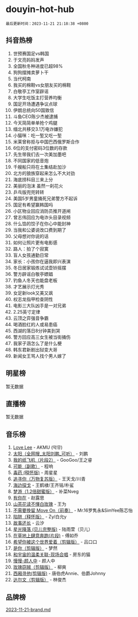 # douyin-hot-hub

`最后更新时间：2023-11-21 21:18:38 +0800`

## 抖音热榜

1. 世预赛国足vs韩国
1. 于文亮妈妈发声
1. 全国秋冬种进度已超98%
1. 狗狗摆摊卖萝卜干
1. 当代柯南
1. 我买的棉鞋vs女朋友买的棉鞋
1. 白敬亭工作室辟谣
1. 大学生吃饭主打营养均衡
1. 国足开场遭遇争议点球
1. 伊朗总统向50国致信
1. 斗鱼CEO陈少杰被逮捕
1. 今天简简单单抢个鸡腿
1. 缅北共移交3.1万电诈嫌犯
1. 小猫咪：吃一堑又吃一堑
1. 米莱曾称拒与中国巴西俄罗斯合作
1. 6位的支付密码3位数的存款
1. 先生带我们去一次美加墨吧
1. 不同国家的低音炮
1. 千艘船只将在土集结赴加沙
1. 北方的狼族穿起来怎么不大对劲
1. 海底捞科目三来上分
1. 美丽的泡沫 虽然一刹花火
1. 乒乓版兜兜转转
1. 美国5岁男童捅死兄弟警方不起诉
1. 国足有希望赢韩国吗
1. 小区物业回应消防员推开道闸
1. 曾志伟回应为电诈头目录视频
1. 什么馅的饺子在你心中能封神
1. 当我和公婆说改口费到期了
1. 父母想对你说的话
1. 如何让照片更有电影感
1. 路人：拍了个寂寞
1. 盲人女孩通勤日常
1. 家长：小孩你在逼我即兴表演
1. 冬日居家锻炼试试壶铃摇摆
1. 警方辟谣白敬亭嫖娼
1. 钓鱼人冬天也能盘老板
1. 才艺展示灯光秀
1. 女足新look又美又飒
1. 权志龙指甲检查阴性
1. 电影三大队凶手是一对兄弟
1. 2.25英寸定律
1. 云顶之弈强音争霸
1. 喝酒脸红的人或易患癌
1. 西湖的落日8分钟美到哭
1. 警方回应高三女生被当街捅伤
1. 我家子涵怎么了是什么梗
1. 韩东君新剧出狱变大哥
1. 新闻女王骂人找个男人嫁了

## 明星榜

暂无数据

## 直播榜

暂无数据

## 音乐榜

1. [Love Lee](https://sf6-cdn-tos.douyinstatic.com/obj/tos-cn-ve-2774/o05GbkJGbCBTdDnMtB0fwOYgkeZp23vrWQDQBS) - AKMU (악뮤)
1. [太阳（全网搜_太阳刘鹏_可听）](https://sf6-cdn-tos.douyinstatic.com/obj/tos-cn-ve-2774/ogWbyIQnlBFImVbeDocRdCIYtBHlbJXgfZMvgz) - 刘鹏
1. [我的纸飞机（片段2）](https://sf3-cdn-tos.douyinstatic.com/obj/tos-cn-ve-2774/oM2ZrKcg2CD5AeRB2gkeXOFB1IxAGJdZPazYHf) - GooGoo/王之睿
1. [可能（副歌）](https://sf6-cdn-tos.douyinstatic.com/obj/tos-cn-ve-2774/cde1731888894259b333569393c2fb51) - 程响
1. [毒药 (释怀版)](https://sf3-cdn-tos.douyinstatic.com/obj/tos-cn-ve-2774/oYILMEAzspdZBIzy4frJNB8ZHPHWAhiwowd4Ad) - 周星星
1. [追寻你（万物复苏版）](https://sf3-cdn-tos.douyinstatic.com/obj/tos-cn-ve-2774/oYeAZJsbjIDit9APmBg8u6uDUQnHmoCf3gbo74) - 王天戈/川青
1. [海边探戈](https://sf6-cdn-tos.douyinstatic.com/obj/tos-cn-ve-2774/os9gE0VQCGqt6VQkZDyBBYvfSDY0QFe3vVmubn) - 王鹤棣/王齐铭/朴鲨
1. [梦游（1.2倍甜蜜版）](https://sf6-cdn-tos.douyinstatic.com/obj/tos-cn-ve-2774/o4gyAUm8hwufoEABmwVIiQtHsFuGzAEEWtNMzo) - 补菜Nveg
1. [有你在](https://sf3-cdn-tos.douyinstatic.com/obj/tos-cn-ve-2774/o8zImmNsI8B0yfAW5FKAB1oBhkMAlIrwsZEi1V) - 赵露思
1. [山茶花读不懂白玫瑰](https://sf6-cdn-tos.douyinstatic.com/obj/tos-cn-ve-2774/osfn8B7DktrRHEPJgPCfDbw7QDQEkwC16BxZg9) - 王为
1. [不需要挽留 Move On（前奏）](https://sf6-cdn-tos.douyinstatic.com/obj/tos-cn-ve-2774/ooCBhgCCkF4nExzQL9WZSUbitfA8IsDkgQIYhe) - Mr.16罗隽永&SimYee陈芯怡
1. [陷阱（释怀版）](https://sf3-cdn-tos.douyinstatic.com/obj/tos-cn-ve-2774/oE8C21LeZrzKLDFfQYgMzx4GAIHageG5IzayY7) - Zy/白允y
1. [故事还长](https://sf6-cdn-tos.douyinstatic.com/obj/tos-cn-ve-2774/30a26758c8594f0ab81ac675c33ee2c5) - 云汐
1. [星光降落 (贝儿完整版)](https://sf6-cdn-tos.douyinstatic.com/obj/tos-cn-ve-2774/okwB9hAwyAtsFFkFBzAX1hOOfQuIoMNs0W2Mwr) - 陆雨萱（贝儿）
1. [在草地上肆意奔跑(片段)](https://sf6-cdn-tos.douyinstatic.com/obj/tos-cn-ve-2774/8831d494742f45dabdfa8adb8b817259) - 傅如乔
1. [希望你被这个世界爱着（剪辑版）](https://sf6-cdn-tos.douyinstatic.com/obj/tos-cn-ve-2774/oo4H3BfEygN7l7bQaMBOZHCQ1eI4FqtED5skQ2) - 吕口口
1. [是你（剪辑版）](https://sf3-cdn-tos.douyinstatic.com/obj/tos-cn-ve-2774/46019dae783c4c969944217fe1cfafc4) - 梦然
1. [和宇宙的温柔关联-现场合唱](https://sf3-cdn-tos.douyinstatic.com/obj/tos-cn-ve-2774/o0hONGDYQBgk0e5bqDeQOonVmncA6tC2nBwZLT) - 房东的猫
1. [慢慢-颜人中](https://sf3-cdn-tos.douyinstatic.com/obj/tos-cn-ve-2774/ocjHNfBXdBxQNC8ZGAeoLMFTUgtBg8bkExunDC) - 颜人中
1. [玫瑰窃贼（剪辑版）](https://sf6-cdn-tos.douyinstatic.com/obj/tos-cn-ve-2774/oMqAsB3ixIhSWqAJOAwf3a0hU2zKJLBolQtFlI) - 柳爽
1. [西厢寻他(剪辑版)](https://sf6-cdn-tos.douyinstatic.com/obj/tos-cn-ve-2774/oUsAVfAQKlRNxEv5qxvIB8o5qmIWUcXbzJKJhw) - 唐伯虎Annie、伯爵Johnny
1. [达尔文（剪辑版）](https://sf6-cdn-tos.douyinstatic.com/obj/tos-cn-ve-2774/oQuPQQmEgnCeZsgKQ78VBZjNVtegzBGpoSbQPD) - 林俊杰

## 品牌榜

[2023-11-21-brand.md](2023-11-21-brand.md)
